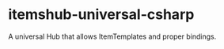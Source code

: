 itemshub-universal-csharp
=========================

A universal Hub that allows ItemTemplates and proper bindings.

